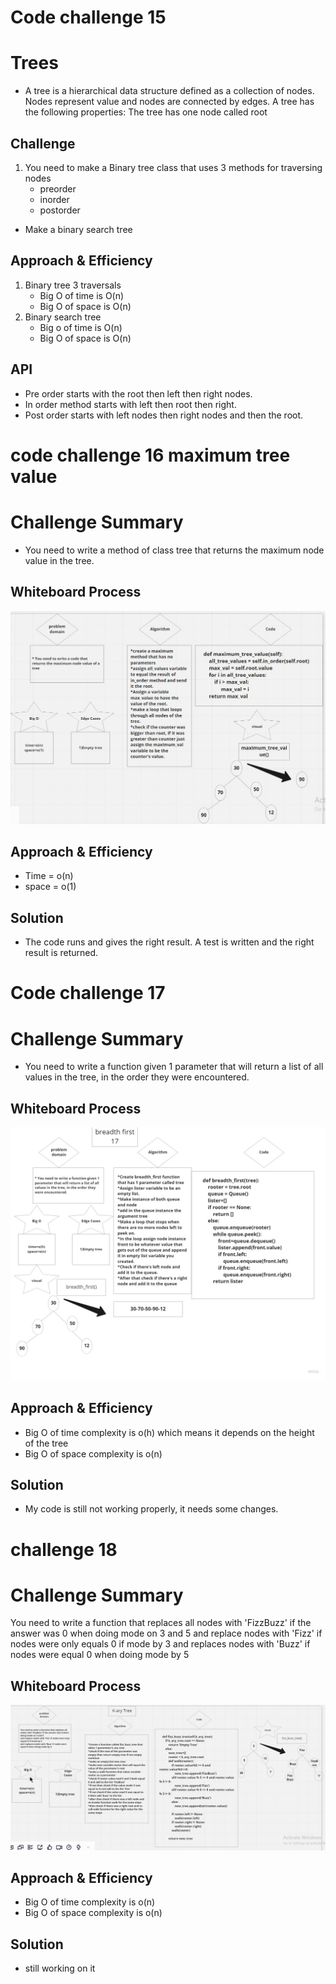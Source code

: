 # Code challenge 15
# Trees
<!-- Short summary or background information -->
- A tree is a hierarchical data structure defined as a collection of nodes. Nodes represent value and nodes are connected by edges. A tree has the following properties: The tree has one node called root
## Challenge
<!-- Description of the challenge -->
1. You need to make a Binary tree class that uses 3 methods for traversing nodes 
    - preorder
    - inorder
    - postorder
- Make a binary search tree    

## Approach & Efficiency
<!-- What approach did you take? Why? What is the Big O space/time for this approach? -->
1. Binary tree 3 traversals 
    - Big O of time is O(n)
    - Big O of space is O(n)
2. Binary search tree
    - Big o of time is O(n)
    - Big O of space is O(n)

## API
<!-- Description of each method publicly available in each of your trees -->
- Pre order starts with the root then left then right nodes.
- In order method starts with left then root then right.
- Post order starts with left nodes then right nodes and then the root.




# code challenge 16 maximum tree value
# Challenge Summary
<!-- Description of the challenge -->
- You need to write a method of class tree that returns the maximum node value in the tree.
## Whiteboard Process
<!-- Embedded whiteboard image -->
![maximum tree 16](whiteboards/max_tree.jpg)
## Approach & Efficiency
<!-- What approach did you take? Why? What is the Big O space/time for this approach? -->
- Time = o(n)
- space = o(1)

## Solution
<!-- Show how to run your code, and examples of it in action -->
- The code runs and gives the right result. A test is written and the right result is returned.


# Code challenge 17 

# Challenge Summary
<!-- Description of the challenge -->
- You need to write a function given 1 parameter that will return a list of all values in the tree, in the order they were encountered.
## Whiteboard Process
<!-- Embedded whiteboard image -->
![breadth first 17](whiteboards/breadth_first_17.jpg)
## Approach & Efficiency
<!-- What approach did you take? Why? What is the Big O space/time for this approach? -->
- Big O of time complexity is o(h) which means it depends on the height of the tree
- Big O of space complexity is o(n)
## Solution
<!-- Show how to run your code, and examples of it in action -->
- My code is still not working properly, it needs some changes.


# challenge 18

# Challenge Summary
<!-- Description of the challenge -->
You need to write a function that replaces all nodes with 'FizzBuzz' if the answer was 0 when doing mode on 3 and 5
and replace nodes with 'Fizz' if nodes were only equals 0 if mode by 3
and replaces nodes with 'Buzz' if nodes were equal 0 when doing mode by 5 
## Whiteboard Process
<!-- Embedded whiteboard image -->
![k-ary tree white board](trees/whiteboards/k-ary.jpg)

## Approach & Efficiency
<!-- What approach did you take? Why? What is the Big O space/time for this approach? -->
- Big O of time complexity is o(n) 
- Big O of space complexity is o(n)

## Solution
<!-- Show how to run your code, and examples of it in action -->
- still working on it
